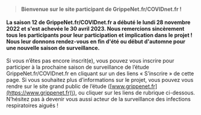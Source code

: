 
> #### **Bienvenue sur le site participant de GrippeNet.fr/COVIDnet.fr !**

**La saison 12 de GrippeNet.fr/COVIDnet.fr a débuté le lundi 28 novembre 2022 et s'est achevée le 30 avril 2023. Nous remercions sincèrement tous les participants pour leur participation et implication dans le projet ! Nous leur donnons rendez-vous en fin d'été ou début d'automne pour une nouvelle saison de surveillance.**
\
\
Si vous n’êtes pas encore inscrit(e), vous pouvez vous inscrire pour participer à la prochaine saison de surveillance de l’étude GrippeNet.fr/COVIDnet.fr en cliquant sur un des liens « S’inscrire » de cette page. Si vous souhaitez plus d’informations sur le projet, vous pouvez vous rendre sur le site grand public de l’étude \([www.grippenet.fr](https://www.grippenet.fr)\), ou cliquer sur les liens de rubrique ci-dessous. N’hésitez pas à devenir vous aussi acteur de la surveillance des infections respiratoires aiguës !
